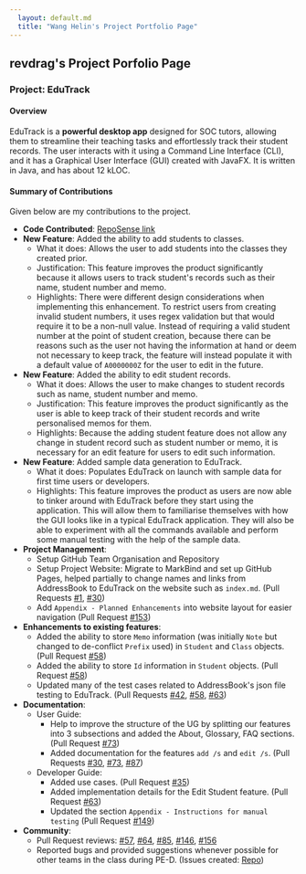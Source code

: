 ```yaml
---
  layout: default.md
  title: "Wang Helin's Project Portfolio Page"
---
```


## revdrag's Project Porfolio Page

### Project: EduTrack

#### Overview

EduTrack is a **powerful desktop app** designed for SOC tutors, allowing them to streamline their teaching tasks and effortlessly track their student records. The user interacts with it using a Command Line Interface (CLI), and it has a Graphical User Interface (GUI) created with JavaFX. It is written in Java, and has about 12 kLOC.

#### Summary of Contributions
Given below are my contributions to the project.

*  **Code Contributed**: [RepoSense link](https://nus-cs2103-ay2324s1.github.io/tp-dashboard/?search=revdrag&breakdown=false&sort=groupTitle%20dsc&sortWithin=title&since=2023-09-22&timeframe=commit&mergegroup=&groupSelect=groupByRepos)
* **New Feature**: Added the ability to add students to classes.
  * What it does: Allows the user to add students into the classes they created prior.
  * Justification: This feature improves the product significantly because it allows users to track student's records such as their name, student number and memo.
  * Highlights: There were different design considerations when implementing this enhancement. To restrict users from creating invalid student numbers, it uses regex validation but that would require it to be a non-null value.
    Instead of requiring a valid student number at the point of student creation, because there can be reasons such as the user not having the information at hand or deem not necessary to keep track, the feature will instead populate it with a default value of `A0000000Z` for the user to edit in the future.
* **New Feature**: Added the ability to edit student records.
  * What it does: Allows the user to make changes to student records such as name, student number and memo.
  * Justification: This feature improves the product significantly as the user is able to keep track of their student records and write personalised memos for them.
  * Highlights: Because the adding student feature does not allow any change in student record such as student number or memo, it is necessary for an edit feature for users to edit such information.
* **New Feature**: Added sample data generation to EduTrack.
  * What it does: Populates EduTrack on launch with sample data for first time users or developers.
  * Highlights: This feature improves the product as users are now able to tinker around with EduTrack before they start using the application. This will allow them to familiarise themselves with how the GUI looks like in a typical EduTrack application. They will also be able to experiment with all the commands available and perform some manual testing with the help of the sample data.
* **Project Management**:
  * Setup GitHub Team Organisation and Repository
  * Setup Project Website: Migrate to MarkBind and set up GitHub Pages, helped partially to change names and links from AddressBook to EduTrack on the website such as `index.md`. (Pull Requests [#1](https://github.com/AY2324S1-CS2103T-T15-3/tp/pull/1), [#30](https://github.com/AY2324S1-CS2103T-T15-3/tp/pull/30))
  * Add `Appendix - Planned Enhancements` into website layout for easier navigation (Pull Request [#153](https://github.com/AY2324S1-CS2103T-T15-3/tp/pull/153))
* **Enhancements to existing features**:
  * Added the ability to store `Memo` information (was initially `Note` but changed to de-conflict `Prefix` used) in `Student` and `Class` objects. (Pull Request [#58](https://github.com/AY2324S1-CS2103T-T15-3/tp/pull/58))
  * Added the ability to store `Id` information in `Student` objects. (Pull Request [#58](https://github.com/AY2324S1-CS2103T-T15-3/tp/pull/58))
  * Updated many of the test cases related to AddressBook's json file testing to EduTrack. (Pull Requests [#42](https://github.com/AY2324S1-CS2103T-T15-3/tp/pull/42), [#58](https://github.com/AY2324S1-CS2103T-T15-3/tp/pull/58), [#63](https://github.com/AY2324S1-CS2103T-T15-3/tp/pull/63))
* **Documentation**:
  * User Guide:
    * Help to improve the structure of the UG by splitting our features into 3 subsections and added the About, Glossary, FAQ sections. (Pull Request [#73](https://github.com/AY2324S1-CS2103T-T15-3/tp/pull/73))
    * Added documentation for the features `add /s` and `edit /s`. (Pull Requests [#30](https://github.com/AY2324S1-CS2103T-T15-3/tp/pull/30), [#73](https://github.com/AY2324S1-CS2103T-T15-3/tp/pull/73), [#87](https://github.com/AY2324S1-CS2103T-T15-3/tp/pull/87))
  * Developer Guide:
    * Added use cases. (Pull Request [#35](https://github.com/AY2324S1-CS2103T-T15-3/tp/pull/35))
    * Added implementation details for the Edit Student feature. (Pull Request [#63](https://github.com/AY2324S1-CS2103T-T15-3/tp/pull/63))
    * Updated the section `Appendix - Instructions for manual testing` (Pull Request [#149](https://github.com/AY2324S1-CS2103T-T15-3/tp/pull/149))
* **Community**:
  * Pull Request reviews: [#57](https://github.com/AY2324S1-CS2103T-T15-3/tp/pull/57), [#64](https://github.com/AY2324S1-CS2103T-T15-3/tp/pull/64), [#85](https://github.com/AY2324S1-CS2103T-T15-3/tp/pull/85), [#146](https://github.com/AY2324S1-CS2103T-T15-3/tp/pull/146), [#156](https://github.com/AY2324S1-CS2103T-T15-3/tp/pull/156)
  * Reported bugs and provided suggestions whenever possible for other teams in the class during PE-D. (Issues created: [Repo](https://github.com/revdrag/ped/issues))
